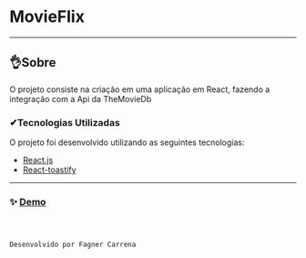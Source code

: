 # MovieFlix

---

## 👌Sobre

O projeto consiste na criação em uma aplicação em React, fazendo a integração com a Api da TheMovieDb

### ✔Tecnologias Utilizadas

O projeto foi desenvolvido utilizando as seguintes tecnologias:

- [React.js](https://react.dev//)
- [React-toastify](<(https://react.dev//)>)

---

### ✨ [Demo](https:fag-flix.vercel.app)

```bash



Desenvolvido por Fagner Carrena
```

